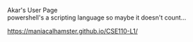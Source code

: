 Akar's User Page  
powershell's a scripting language so maybe it doesn't count...

https://maniacalhamster.github.io/CSE110-L1/
